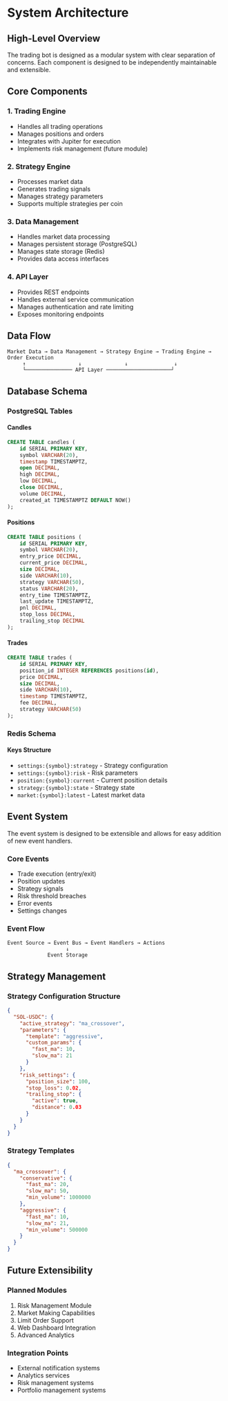 # System Architecture

## High-Level Overview

The trading bot is designed as a modular system with clear separation of concerns. Each component is designed to be independently maintainable and extensible.

## Core Components

### 1. Trading Engine

- Handles all trading operations
- Manages positions and orders
- Integrates with Jupiter for execution
- Implements risk management (future module)

### 2. Strategy Engine

- Processes market data
- Generates trading signals
- Manages strategy parameters
- Supports multiple strategies per coin

### 3. Data Management

- Handles market data processing
- Manages persistent storage (PostgreSQL)
- Manages state storage (Redis)
- Provides data access interfaces

### 4. API Layer

- Provides REST endpoints
- Handles external service communication
- Manages authentication and rate limiting
- Exposes monitoring endpoints

## Data Flow

```
Market Data → Data Management → Strategy Engine → Trading Engine → Order Execution
     ↑                 ↓              ↓               ↓
     └─────────────── API Layer ─────────────────────┘
```

## Database Schema

### PostgreSQL Tables

#### Candles

```sql
CREATE TABLE candles (
    id SERIAL PRIMARY KEY,
    symbol VARCHAR(20),
    timestamp TIMESTAMPTZ,
    open DECIMAL,
    high DECIMAL,
    low DECIMAL,
    close DECIMAL,
    volume DECIMAL,
    created_at TIMESTAMPTZ DEFAULT NOW()
);
```

#### Positions

```sql
CREATE TABLE positions (
    id SERIAL PRIMARY KEY,
    symbol VARCHAR(20),
    entry_price DECIMAL,
    current_price DECIMAL,
    size DECIMAL,
    side VARCHAR(10),
    strategy VARCHAR(50),
    status VARCHAR(20),
    entry_time TIMESTAMPTZ,
    last_update TIMESTAMPTZ,
    pnl DECIMAL,
    stop_loss DECIMAL,
    trailing_stop DECIMAL
);
```

#### Trades

```sql
CREATE TABLE trades (
    id SERIAL PRIMARY KEY,
    position_id INTEGER REFERENCES positions(id),
    price DECIMAL,
    size DECIMAL,
    side VARCHAR(10),
    timestamp TIMESTAMPTZ,
    fee DECIMAL,
    strategy VARCHAR(50)
);
```

### Redis Schema

#### Keys Structure

- `settings:{symbol}:strategy` - Strategy configuration
- `settings:{symbol}:risk` - Risk parameters
- `position:{symbol}:current` - Current position details
- `strategy:{symbol}:state` - Strategy state
- `market:{symbol}:latest` - Latest market data

## Event System

The event system is designed to be extensible and allows for easy addition of new event handlers.

### Core Events

- Trade execution (entry/exit)
- Position updates
- Strategy signals
- Risk threshold breaches
- Error events
- Settings changes

### Event Flow

```
Event Source → Event Bus → Event Handlers → Actions
                   ↓
             Event Storage
```

## Strategy Management

### Strategy Configuration Structure

```json
{
  "SOL-USDC": {
    "active_strategy": "ma_crossover",
    "parameters": {
      "template": "aggressive",
      "custom_params": {
        "fast_ma": 10,
        "slow_ma": 21
      }
    },
    "risk_settings": {
      "position_size": 100,
      "stop_loss": 0.02,
      "trailing_stop": {
        "active": true,
        "distance": 0.03
      }
    }
  }
}
```

### Strategy Templates

```json
{
  "ma_crossover": {
    "conservative": {
      "fast_ma": 20,
      "slow_ma": 50,
      "min_volume": 1000000
    },
    "aggressive": {
      "fast_ma": 10,
      "slow_ma": 21,
      "min_volume": 500000
    }
  }
}
```

## Future Extensibility

### Planned Modules

1. Risk Management Module
2. Market Making Capabilities
3. Limit Order Support
4. Web Dashboard Integration
5. Advanced Analytics

### Integration Points

- External notification systems
- Analytics services
- Risk management systems
- Portfolio management systems

